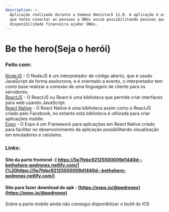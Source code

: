 ```yaml
---
description: >-
  Aplicação realizada durante a Semana Omnistack 11.0. A aplicação é um sistemas
  que tenta conectar as pessoas a ONGs assim possibilitando pessoas que tem
  disponibilidade financeira ajudar ONGs.
---
```


# Be the hero\(Seja o herói\)

### Feito com:

[NodeJS](https://nodejs.org/en/) - O NodeJS é um interpretador de código aberto, que é usado JavaScript de forma assíncrona, e é orientado a evento, o interpretador tem como base realizar a conexão de uma linguagem de cliente para os servidores.  
[ReactJS](https://pt-br.reactjs.org/) - O ReactJS ou React é uma biblioteca que permite criar interfaces para web usando JavaScript.  
[React Native](https://reactnative.dev) - O React Native é uma biblioteca assim como o ReactJS criado pelo Facebook, no entanto está biblioteca é utilizada para criar aplicações mobile.  
[Expo](https://docs.expo.io/versions/latest/) - O Expo é um Framework para aplicações em React Native criado para facilitar no desenvolvimento da aplicação possibilitando visualização em emuladores e celulares.

### Links:

#### Site da parte frontend -[ https://5e7febc92125500009d1440d--bethehero-pedronex.netlify.com/](%20https://5e7febc92125500009d1440d--bethehero-pedronex.netlify.com/)

#### Site para fazer download do apk -  [https://expo.io/@pedronex](https://expo.io/@pedronex)

Sobre a parte mobile ainda não consegui disponibilizar o build do iOS 

